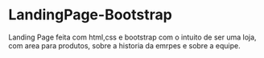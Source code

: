 # LandingPage-Bootstrap

Landing Page feita com html,css e bootstrap com o intuito de ser uma loja, com area para produtos, sobre a historia da emrpes e sobre a equipe.
